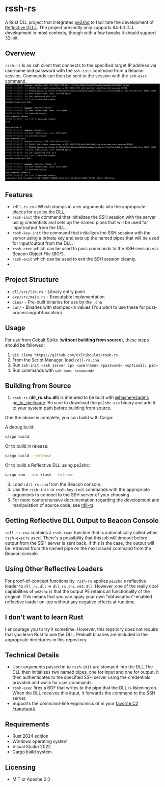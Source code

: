 # rssh-rs

A Rust DLL project that integrates [pe2shc](https://github.com/hasherezade/pe_to_shellcode) to facilitate the development of [Reflective DLLs](https://github.com/stephenfewer/ReflectiveDLLInjection). The project presently only supports 64-bit DLL development in most contexts, though with a few tweaks it should support 32-bit.

## Overview

`rssh-rs` Is an ssh client that connects to the specified target IP address via username and password with the `ssh-init` command from a Beacon session. Commands can then be sent to the session with the `ssh-exec` command.
![img.png](img.png)

## Features

- `rdll-rs.cna` Which stomps in user arguments into the appropriate places for use by the DLL.
- `rssh-init` the command that initializes the SSH session with the server using credentials and sets up the named pipes that will be used for input/output from the DLL.
- `rssh-key-init` the command that initializes the SSH session with the server using a private key and sets up the named pipes that will be used for input/output from the DLL.
- `rssh-exec` which can be used to pass commands to the SSH session via Beacon Object File (BOF).
- `rssh-exit` which can be used to exit the SSH session cleanly.
- 
## Project Structure

- `dll/src/lib.rs` - Library entry point
- `exe/src/main.rs` - Executable implementation
- `bins/` - Pre-built binaries for use by the `.cna`
- `out/` - Binaries with stomped-in values (You want to use these for post-processing/obfuscation)

## Usage

For use from Cobalt Strike (**without building from source**), these steps should be followed:
1. `git clone https://github.com/0xTriboulet/rssh-rs`
2. From the Script Manager, load `rdll-rs.cna`
3. Run `ssh-init <ssh server ip> <username> <password> <optional: pid>`
4. Run commands with `ssh-exec <command>`

## Building from Source

1. `rssh-rs` (**dll_rs.shc.dll**) is intended to be built with [@hasherezade's](https://github.com/hasherezade) [pe_to_shellcode](https://github.com/hasherezade/pe_to_shellcode). Be sure to download the `pe2shc.exe` binary and add it to your system path before building from source.

One the above is complete, you can build with Cargo:

A debug build:
```bash
cargo build
```
Or to build in release:
```bash
cargo build --release
```
Or to build a Reflective DLL using pe2shc:
```bash
cargo run --bin xtask --release
```

3.  Load `rdll-rs.cna` from the Beacon console.
4.  Use the `rssh-init` or `rssh-key-init` commands with the appropriate arguments to connect to the SSH server of your choosing.
5.  For more comprehensive documentation regarding the development and manipulation of source code, see [rdll-rs](https://github.com/0xTriboulet/rdll-rs).


## Getting Reflective DLL Output to Beacon Console
`rdll-rs.cna` contains a `rssh-read` function that is automatically called when `rssh-exec` is used. There's a possibility that this job will timeout before output from the SSH server is sent back. If this is the case, the output will be retreived from the named pipe on the next issued command from the Beacon console.

## Using Other Reflective Loaders
For proof-of-concept functionality, `rssh-rs` applies `pe2shc`'s reflective loader to `dll_rs.dll` -> `dll_rs.shc.x64.dll`. However, one of the really cool capabilities of `pe2shc` is that the output PE retains all functionality of the original. This means that you can apply your own "obfuscation"-enabled reflective loader on-top without any negative effects at run time.

## I don't want to learn Rust
I encourage you to try it sometime. However, this repsitory does not require that you learn Rust to use the DLL. Prebuilt binaries are included in the appropriate directories in this repository.

## Technical Details

- User arguments passed in to `rssh-init` are stomped into the DLL.The DLL then initializes two named pipes, one for input and one for output. It then authenticates to the specified SSH server using the credentials provided and waits for user commands.
- `rssh-exec` fires a BOF that writes to the pipe that the DLL is listening on. When the DLL receives this input, it forwards the command to the SSH server.
- Supports the command-line ergonomics of in your [favorite C2 Framework](https://www.cobaltstrike.com/).

## Requirements

- Rust 2024 edition
- Windows operating system
- Visual Studio 2022
- Cargo build system

## Licensing

- MIT or Apache 2.0